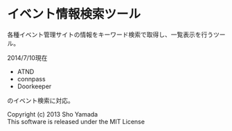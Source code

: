 イベント情報検索ツール
===============

各種イベント管理サイトの情報をキーワード検索で取得し、一覧表示を行うツール。

2014/7/10現在

* ATND
* connpass
* Doorkeeper

のイベント検索に対応。

Copyright (c) 2013 Sho Yamada  
This software is released under the MIT License

